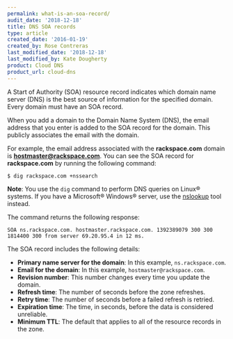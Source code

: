 ```yaml
---
permalink: what-is-an-soa-record/
audit_date: '2018-12-18'
title: DNS SOA records
type: article
created_date: '2016-01-19'
created_by: Rose Contreras
last_modified_date: '2018-12-18'
last_modified_by: Kate Dougherty
product: Cloud DNS
product_url: cloud-dns
---
```


A Start of Authority (SOA) resource record indicates which domain name
server (DNS) is the best source of information for the specified domain.
Every domain must have an SOA record.

When you add a domain to the Domain Name System (DNS), the email address that
you enter is added to the SOA record for the domain. This publicly associates
the email with the domain.

For example, the email address associated with the **rackspace.com**
domain is **hostmaster@rackspace.com**. You can see the SOA record for
**rackspace.com** by running the following command:

    $ dig rackspace.com +nssearch

**Note**: You use the `dig` command to perform DNS queries on Linux&reg;
systems. If you have a Microsoft&reg; Windows&reg; server, use the
[nslookup](/how-to/nslookup-checking-dns-records-on-windows) tool instead.

The command returns the following response:

    SOA ns.rackspace.com. hostmaster.rackspace.com. 1392389079 300 300 1814400 300 from server 69.20.95.4 in 12 ms.

The SOA record includes the following details:

-   **Primary name server for the domain**: In this example,
    `ns.rackspace.com`.
-   **Email for the domain**: In this example, `hostmaster@rackspace.com`.
-   **Revision number**: This number changes every time you update the domain.
-   **Refresh time**: The number of seconds before the zone refreshes.
-   **Retry time**: The number of seconds before a failed refresh is
    retried.
-   **Expiration time**: The time, in seconds, before the data is
    considered unreliable.
-   **Minimum TTL**: The default that applies to all of the resource records
    in the zone.
